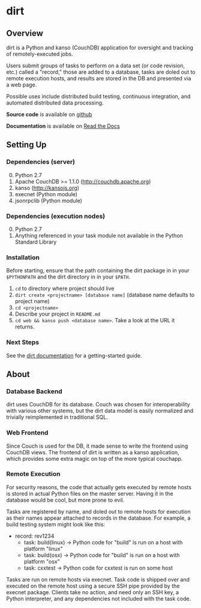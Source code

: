 dirt
====
Overview
--------
dirt is a Python and kanso (CouchDB) application for oversight and tracking of remotely-executed jobs.

Users submit groups of tasks to perform on a data set (or code revision, etc.) called a "record," those are added to a database, tasks are doled out to remote execution hosts, and results are stored in the DB and presented via a web page.

Possible uses include distributed build testing, continuous integration, and automated distributed data processing.

**Source code** is available on [github](http://github.com/mastbaum/dirt)

**Documentation** is available on [Read the Docs](http://readthedocs.org/docs/dirt)

Setting Up
----------
### Dependencies (server) ###

0. Python 2.7
1. Apache CouchDB >= 1.1.0 (http://couchdb.apache.org)
2. kanso (http://kansojs.org)
3. execnet (Python module)
4. jsonrpclib (Python module)

### Dependencies (execution nodes) ###

0. Python 2.7
1. Anything referenced in your task module not available in the Python Standard Library

### Installation ###

Before starting, ensure that the path containing the dirt package in in your `$PYTHONPATH` and the dirt directory in in your `$PATH`.

1. `cd` to directory where project should live
2. `dirt create <projectname> [database name]` (database name defaults to project name)
3. `cd <projectname>`
4. Describe your project in `README.md`
5. `cd web && kanso push <database name>`. Take a look at the URL it returns.

### Next Steps ###

See the [dirt documentation](http://readthedocs.org/docs/dirt) for a getting-started guide.

About
-----
### Database Backend ###
dirt uses CouchDB for its database. Couch was chosen for interoperability with various other systems, but the dirt data model is easily normalized and trivially reimplemented in traditional SQL.

### Web Frontend ###
Since Couch is used for the DB, it made sense to write the frontend using CouchDB views. The frontend of dirt is written as a kanso application, which provides some extra magic on top of the more typical couchapp.

### Remote Execution ###
For security reasons, the code that actually gets executed by remote hosts is stored in actual Python files on the master server. Having it in the database would be cool, but more prone to evil.

Tasks are registered by name, and doled out to remote hosts for execution as their names appear attached to records in the database. For example, a build testing system might look like this:

* record: rev1234
  * task: build(linux) -> Python code for "build" is run on a host with platform "linux"
  * task: build(osx)   -> Python code for "build" is run on a host with platform "osx"
  * task: cxxtest      -> Python code for cxxtest is run on some host

Tasks are run on remote hosts via execnet. Task code is shipped over and executed on the remote host using a secure SSH pipe provided by the execnet package. Clients take no action, and need only an SSH key, a Python interpreter, and any dependencies not included with the task code.

